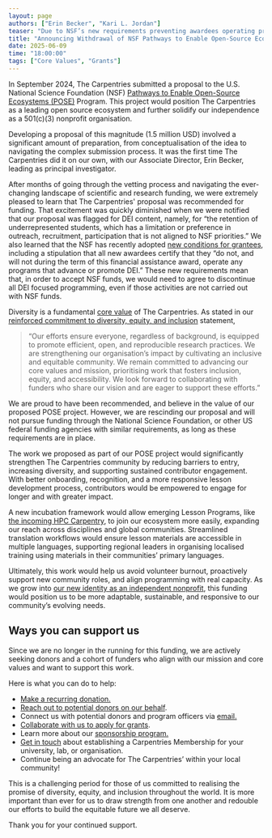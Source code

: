 ```yaml
---  
layout: page  
authors: ["Erin Becker", "Kari L. Jordan"]  
teaser: "Due to NSF’s new requirements preventing awardees operating programs that advance or promote DEI, The Carpentries has withdrawn our application for funding."  
title: "Announcing Withdrawal of NSF Pathways to Enable Open-Source Ecosystems Proposal"  
date: 2025-06-09  
time: "18:00:00"  
tags: ["Core Values", "Grants"]  
---
```


In September 2024, The Carpentries submitted a proposal to the U.S. National Science Foundation (NSF) [Pathways to Enable Open-Source Ecosystems (POSE)](https://www.nsf.gov/funding/opportunities/pose-pathways-enable-open-source-ecosystems/nsf24-606/solicitation) Program. This project would position The Carpentries as a leading open source ecosystem and further solidify our independence as a 501(c)(3) nonprofit organisation.

Developing a proposal of this magnitude (1.5 million USD) involved a significant amount of preparation, from conceptualisation of the idea to navigating the complex submission process. It was the first time The Carpentries did it on our own, with our Associate Director, Erin Becker, leading as principal investigator. 

After months of going through the vetting process and navigating the ever-changing landscape of scientific and research funding, we were extremely pleased to learn that The Carpentries' proposal was recommended for funding. That excitement was quickly diminished when we were notified that our proposal was flagged for DEI content, namely, for “the retention of underrepresented students, which has a limitation or preference in outreach, recruitment, participation that is not aligned to NSF priorities.” We also learned that the NSF has recently adopted [new conditions for grantees](https://nsf-gov-resources.nsf.gov/files/gc1-may25.pdf), including a stipulation that all new awardees certify that they “do not, and will not during the term of this financial assistance award, operate any programs that advance or promote DEI.” These new requirements mean that, in order to accept NSF funds, we would need to agree to discontinue all DEI focused programming, even if those activities are not carried out with NSF funds. 

Diversity is a fundamental [core value](https://carpentries.org/about-us/\#our-values) of The Carpentries. As stated in our [reinforced commitment to diversity, equity, and inclusion](https://carpentries.org/blog/2025/03/the-carpentries-reinforced-commitment-to-inclusion-diversity-equity-and-accessibility/) statement, 

> “Our efforts ensure everyone, regardless of background, is equipped to promote efficient, open, and reproducible research practices. We are strengthening our organisation’s impact by cultivating an inclusive and equitable community. We remain committed to advancing our core values and mission, prioritising work that fosters inclusion, equity, and accessibility. We look forward to collaborating with funders who share our vision and are eager to support these efforts.” 

We are proud to have been recommended, and believe in the value of our proposed POSE project. However, we are rescinding our proposal and will not pursue funding through the National Science Foundation, or other US federal funding agencies with similar requirements, as long as these requirements are in place.

The work we proposed as part of our POSE project would significantly strengthen The Carpentries community by reducing barriers to entry, increasing diversity, and supporting sustained contributor engagement. With better onboarding, recognition, and a more responsive lesson development process, contributors would be empowered to engage for longer and with greater impact.

A new incubation framework would allow emerging Lesson Programs, like [the incoming HPC Carpentry](https://carpentries.org/blog/2024/07/hpc-carpentry-incubation-announcement/), to join our ecosystem more easily, expanding our reach across disciplines and global communities. Streamlined translation workflows would ensure lesson materials are accessible in multiple languages, supporting regional leaders in organising localised training using materials in their communities’ primary languages.

Ultimately, this work would help us avoid volunteer burnout, proactively support new community roles, and align programming with real capacity. As we grow into [our new identity as an independent nonprofit](https://carpentries.org/blog/2025/01/new\_year\_message\_from\_exec\_team/), this funding would position us to be more adaptable, sustainable, and responsive to our community’s evolving needs.

## Ways you can support us
Since we are no longer in the running for this funding, we are actively seeking donors and a cohort of funders who align with our mission and core values and want to support this work. 

Here is what you can do to help:

- [Make a recurring donation.]([https://www.zeffy.com/en-US/donation-form/donate-to-make-a-difference-7497](https://www.zeffy.com/en-US/donation-form/donate-to-make-a-difference-7497))  
- [Reach out to potential donors on our behalf](https://docs.carpentries.org/resources/general/donation-request-resources.html).   
- Connect us with potential donors and program officers via [email.]([mailto:team@carpentries.org](mailto:team@carpentries.org))  
- [Collaborate with us to apply for grants](https://docs.carpentries.org/resources/general/collaborating-on-grants.html).   
- Learn more about our [sponsorship program.](https://carpentries.org/support/sponsorship/)  
- [Get in touch](mailto:membership@carpentries.org) about establishing a Carpentries Membership for your university, lab, or organisation.  
- Continue being an advocate for The Carpentries’ within your local community!

This is a challenging period for those of us committed to realising the promise of diversity, equity, and inclusion throughout the world. It is more important than ever for us to draw strength from one another and redouble our efforts to build the equitable future we all deserve.

Thank you for your continued support. 


